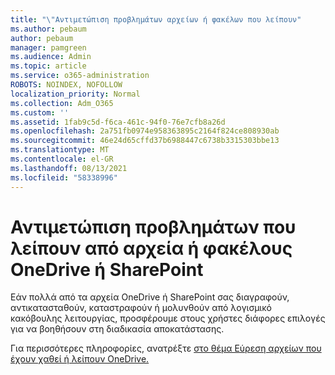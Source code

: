 ```yaml
---
title: "\"Αντιμετώπιση προβλημάτων αρχείων ή φακέλων που λείπουν"
ms.author: pebaum
author: pebaum
manager: pamgreen
ms.audience: Admin
ms.topic: article
ms.service: o365-administration
ROBOTS: NOINDEX, NOFOLLOW
localization_priority: Normal
ms.collection: Adm_O365
ms.custom: ''
ms.assetid: 1fab9c5d-f6ca-461c-94f0-76e7cfb8a26d
ms.openlocfilehash: 2a751fb0974e958363895c2164f824ce808930ab
ms.sourcegitcommit: 46e24d65cffd37b6988447c6738b3315303bbe13
ms.translationtype: MT
ms.contentlocale: el-GR
ms.lasthandoff: 08/13/2021
ms.locfileid: "58338996"
---
```

# <a name="troubleshooting-missing-files-or-folders-in-onedrive-or-sharepoint"></a>Αντιμετώπιση προβλημάτων που λείπουν από αρχεία ή φακέλους OneDrive ή SharePoint

Εάν πολλά από τα αρχεία OneDrive ή SharePoint σας διαγραφούν, αντικατασταθούν, καταστραφούν ή μολυνθούν από λογισμικό κακόβουλης λειτουργίας, προσφέρουμε στους χρήστες διάφορες επιλογές για να βοηθήσουν στη διαδικασία αποκατάστασης.

Για περισσότερες πληροφορίες, ανατρέξτε [στο θέμα Εύρεση αρχείων που έχουν χαθεί ή λείπουν OneDrive.](https://go.microsoft.com/fwlink/?linkid=2110768)